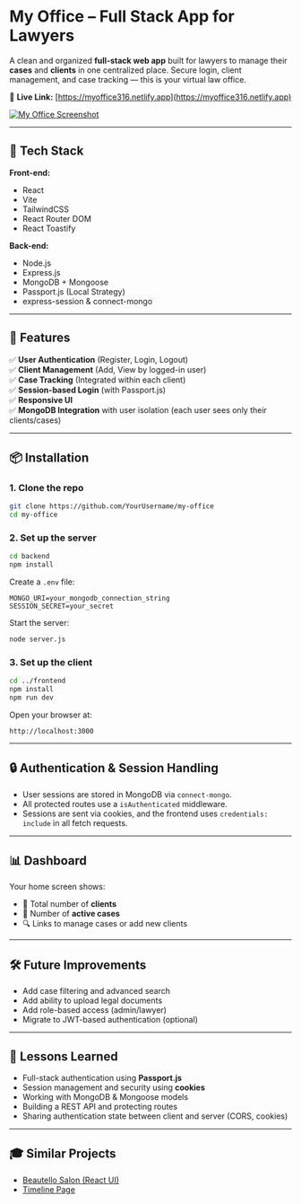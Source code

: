# My Office – Full Stack App for Lawyers

A clean and organized **full-stack web app** built for lawyers to manage their **cases** and **clients** in one centralized place. Secure login, client management, and case tracking — this is your virtual law office.

🔗 **Live Link:** [https://myoffice316.netlify.app](https://myoffice316.netlify.app)

[![My Office Screenshot](https://res.cloudinary.com/deq0w5tnr/image/upload/v1751988231/2025-06-30-180817-my-office-screenclip_p7gwfc.png)](https://myoffice316.netlify.app/)

---

## 🚀 Tech Stack

**Front-end:**
- React
- Vite
- TailwindCSS
- React Router DOM
- React Toastify

**Back-end:**
- Node.js
- Express.js
- MongoDB + Mongoose
- Passport.js (Local Strategy)
- express-session & connect-mongo

---

## 📁 Features

✅ **User Authentication** (Register, Login, Logout)  
✅ **Client Management** (Add, View by logged-in user)  
✅ **Case Tracking** (Integrated within each client)  
✅ **Session-based Login** (with Passport.js)  
✅ **Responsive UI**  
✅ **MongoDB Integration** with user isolation (each user sees only their clients/cases)

---

## 📦 Installation

### 1. Clone the repo

```bash
git clone https://github.com/YourUsername/my-office
cd my-office
```

### 2. Set up the server

```bash
cd backend
npm install
```

Create a `.env` file:

```
MONGO_URI=your_mongodb_connection_string
SESSION_SECRET=your_secret
```

Start the server:

```bash
node server.js
```

### 3. Set up the client

```bash
cd ../frontend
npm install
npm run dev
```

Open your browser at:

```
http://localhost:3000
```

---

## 🔒 Authentication & Session Handling

- User sessions are stored in MongoDB via `connect-mongo`.
- All protected routes use a `isAuthenticated` middleware.
- Sessions are sent via cookies, and the frontend uses `credentials: include` in all fetch requests.

---

## 📊 Dashboard

Your home screen shows:
- 🔢 Total number of **clients**
- 📂 Number of **active cases**
- 🔍 Links to manage cases or add new clients

---

## 🛠️ Future Improvements

- Add case filtering and advanced search
- Add ability to upload legal documents
- Add role-based access (admin/lawyer)
- Migrate to JWT-based authentication (optional)

---

## 🧠 Lessons Learned

- Full-stack authentication using **Passport.js**
- Session management and security using **cookies**
- Working with MongoDB & Mongoose models
- Building a REST API and protecting routes
- Sharing authentication state between client and server (CORS, cookies)

---

## 🎓 Similar Projects

- [Beautello Salon (React UI)](https://github.com/Mooddex/Beautello-Salon)  
- [Timeline Page](https://github.com/Mooddex/timeline-page)
```

